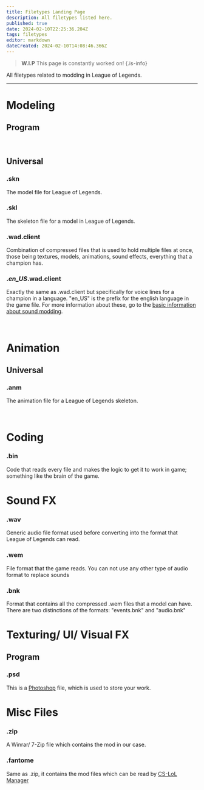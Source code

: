 ```yaml
---
title: Filetypes Landing Page
description: All filetypes listed here.
published: true
date: 2024-02-10T22:25:36.204Z
tags: filetypes
editor: markdown
dateCreated: 2024-02-10T14:08:46.366Z
---
```


> **W.I.P**
> This page is constantly worked on!
{.is-info}

All filetypes related to modding in League of Legends.

---

# Modeling
## Program

<br>

## Universal
### .skn
The model file for League of Legends.
### .skl
The skeleton file for a model in League of Legends.
### .wad.client
Combination of compressed files that is used to hold multiple files at once, those being textures, models, animations, sound effects, everything that a champion has.
### .*en_US*.wad.client
Exactly the same as .wad.client but specifically for voice lines for a champion in a language. "en_US" is the prefix for the english language in the game file. For more information about these, go to the [basic information about sound modding](/specific-guide/sfx-landing/basic-information).

<br>

# Animation

## Universal
### .anm
The animation file for a League of Legends skeleton.

<br>

# Coding
### .bin
Code that reads every file and makes the logic to get it to work in game; something like the brain of the game.
<br>

# Sound FX
### .wav
Generic audio file format used before converting into the format that League of Legends can read.
### .wem
File format that the game reads. You can not use any other type of audio format to replace sounds
### .bnk
Format that contains all the compressed .wem files that a model can have. There are two distinctions of the formats: "events.bnk" and "audio.bnk"
<br>

# Texturing/ UI/ Visual FX
## Program
### .psd
This is a [Photoshop](/core-guides/tools-landing/adobe/photoshop) file, which is used to store your work.
<br>

# Misc Files
### .zip
A Winrar/ 7-Zip file which contains the mod in our case.

### .fantome
Same as .zip, it contains the mod files which can be read by [CS-LoL Manager](https://wiki.vecslab.com/en/core-guides/tools-landing/cslolmanager#install-a-mod)